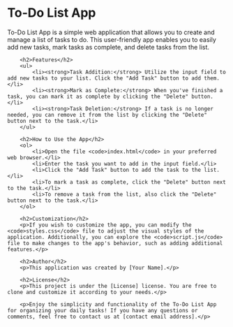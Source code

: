 <h1>To-Do List App</h1>
        <p>To-Do List App is a simple web application that allows you to create and manage a list of tasks to do. This user-friendly app enables you to easily add new tasks, mark tasks as complete, and delete tasks from the list.</p>
        
        <h2>Features</h2>
        <ul>
            <li><strong>Task Addition:</strong> Utilize the input field to add new tasks to your list. Click the "Add Task" button to add them.</li>
            <li><strong>Mark as Complete:</strong> When you've finished a task, you can mark it as complete by clicking the "Delete" button.</li>
            <li><strong>Task Deletion:</strong> If a task is no longer needed, you can remove it from the list by clicking the "Delete" button next to the task.</li>
        </ul>
        
        <h2>How to Use the App</h2>
        <ol>
            <li>Open the file <code>index.html</code> in your preferred web browser.</li>
            <li>Enter the task you want to add in the input field.</li>
            <li>Click the "Add Task" button to add the task to the list.</li>
            <li>To mark a task as complete, click the "Delete" button next to the task.</li>
            <li>To remove a task from the list, also click the "Delete" button next to the task.</li>
        </ol>
        
        <h2>Customization</h2>
        <p>If you wish to customize the app, you can modify the <code>styles.css</code> file to adjust the visual styles of the application. Additionally, you can explore the <code>script.js</code> file to make changes to the app's behavior, such as adding additional features.</p>
        
        <h2>Author</h2>
        <p>This application was created by [Your Name].</p>
        
        <h2>License</h2>
        <p>This project is under the [License] license. You are free to clone and customize it according to your needs.</p>
        
        <p>Enjoy the simplicity and functionality of the To-Do List App for organizing your daily tasks! If you have any questions or comments, feel free to contact us at [contact email address].</p>
  
